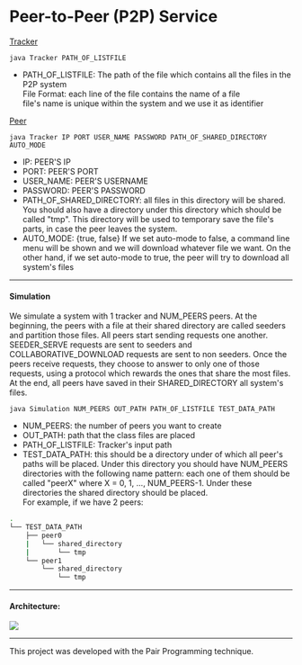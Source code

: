 # Peer-to-Peer (P2P) Service 

<ins>Tracker</ins>
```console
java Tracker PATH_OF_LISTFILE
```
- PATH_OF_LISTFILE: The path of the file which contains all the files in the P2P system <br>
File Format: each line of the file contains the name of a file <br>
file's name is unique within the system and we use it as identifier


<ins>Peer</ins>
```console
java Tracker IP PORT USER_NAME PASSWORD PATH_OF_SHARED_DIRECTORY AUTO_MODE
```
- IP: PEER'S IP 
- PORT: PEER'S PORT
- USER_NAME: PEER'S USERNAME
- PASSWORD: PEER'S PASSWORD
- PATH_OF_SHARED_DIRECTORY: all files in this directory will be shared. You should also have a directory under this directory which should be called "tmp". This directory will be used to temporary save the file's parts, in case the peer leaves the system.
- AUTO_MODE: {true, false} If we set auto-mode to false, a command line menu will be shown and we will download whatever file we want.
On the other hand, if we set auto-mode to true, the peer will try to download all system's files
*** 
#### Simulation

We simulate a system with 1 tracker and NUM_PEERS peers. At the beginning, the peers with a file at their shared directory are called seeders and partition those files. All peers start sending requests one another. SEEDER_SERVE requests are sent to seeders and COLLABORATIVE_DOWNLOAD requests are sent to non seeders. Once the peers receive requests, they choose to answer to only one of those requests, using a protocol which rewards the ones that share the most files. At the end, all peers have saved in their SHARED_DIRECTORY all system's files. 

```console
java Simulation NUM_PEERS OUT_PATH PATH_OF_LISTFILE TEST_DATA_PATH 
```
- NUM_PEERS: the number of peers you want to create
- OUT_PATH: path that the class files are placed
- PATH_OF_LISTFILE: Tracker's input path
- TEST_DATA_PATH: this should be a directory under of which all peer's paths will be placed. Under this directory you should have NUM_PEERS directories with the following name pattern: each one of them should be called "peerX" where X = 0, 1, ..., NUM_PEERS-1. Under these directories the shared directory should be placed. <br>
For example, if we have 2 peers: <br>
```bash
.
└── TEST_DATA_PATH
    ├── peer0
    |   └── shared_directory
    |       └── tmp
    └── peer1
        └── shared_directory
            └── tmp
``` 

***
#### Architecture:
![](architecture.PNG)

*** 
This project was developed with the Pair Programming technique.
